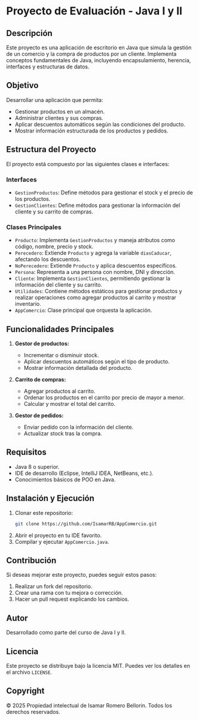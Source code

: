 # Proyecto de Evaluación - Java I y II

## Descripción
Este proyecto es una aplicación de escritorio en Java que simula la gestión de un comercio y la compra de productos por un cliente. Implementa conceptos fundamentales de Java, incluyendo encapsulamiento, herencia, interfaces y estructuras de datos.

## Objetivo
Desarrollar una aplicación que permita:
- Gestionar productos en un almacén.
- Administrar clientes y sus compras.
- Aplicar descuentos automáticos según las condiciones del producto.
- Mostrar información estructurada de los productos y pedidos.

## Estructura del Proyecto
El proyecto está compuesto por las siguientes clases e interfaces:

### Interfaces
- `GestionProductos`: Define métodos para gestionar el stock y el precio de los productos.
- `GestionClientes`: Define métodos para gestionar la información del cliente y su carrito de compras.

### Clases Principales
- `Producto`: Implementa `GestionProductos` y maneja atributos como código, nombre, precio y stock.
- `Perecedero`: Extiende `Producto` y agrega la variable `diasCaducar`, afectando los descuentos.
- `NoPerecedero`: Extiende `Producto` y aplica descuentos específicos.
- `Persona`: Representa a una persona con nombre, DNI y dirección.
- `Cliente`: Implementa `GestionClientes`, permitiendo gestionar la información del cliente y su carrito.
- `Utilidades`: Contiene métodos estáticos para gestionar productos y realizar operaciones como agregar productos al carrito y mostrar inventario.
- `AppComercio`: Clase principal que orquesta la aplicación.

## Funcionalidades Principales
1. **Gestor de productos:**
    - Incrementar o disminuir stock.
    - Aplicar descuentos automáticos según el tipo de producto.
    - Mostrar información detallada del producto.

2. **Carrito de compras:**
    - Agregar productos al carrito.
    - Ordenar los productos en el carrito por precio de mayor a menor.
    - Calcular y mostrar el total del carrito.

3. **Gestor de pedidos:**
    - Enviar pedido con la información del cliente.
    - Actualizar stock tras la compra.

## Requisitos
- Java 8 o superior.
- IDE de desarrollo (Eclipse, IntelliJ IDEA, NetBeans, etc.).
- Conocimientos básicos de POO en Java.

## Instalación y Ejecución
1. Clonar este repositorio:
   ```bash
   git clone https://github.com/IsamarRB/AppComercio.git
   ```
2. Abrir el proyecto en tu IDE favorito.
3. Compilar y ejecutar `AppComercio.java`.

## Contribución
Si deseas mejorar este proyecto, puedes seguir estos pasos:
1. Realizar un fork del repositorio.
2. Crear una rama con tu mejora o corrección.
3. Hacer un pull request explicando los cambios.

## Autor
Desarrollado como parte del curso de Java I y II.

## Licencia
Este proyecto se distribuye bajo la licencia MIT. Puedes ver los detalles en el archivo `LICENSE`.

## Copyright
© 2025 Propiedad intelectual de Isamar Romero Bellorin. Todos los derechos reservados.

